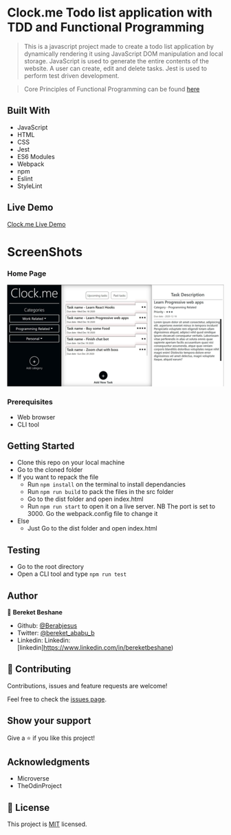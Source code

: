 # Clock.me Todo list application with TDD and Functional Programming
> This is a javascript project made to create a todo list application by dynamically rendering it using JavaScript DOM manipulation and local storage. JavaScript is used to generate the entire contents of the website. A user can create, edit and delete tasks. Jest is used to perform test driven development.

> Core Principles of Functional Programming can be found [here](https://www.freecodecamp.org/news/an-introduction-to-the-basic-principles-of-functional-programming-a2c2a15c84/)
## Built With

- JavaScript
- HTML
- CSS
- Jest
- ES6 Modules
- Webpack
- npm
- Eslint
- StyleLint

## Live Demo

[Clock.me Live Demo](https://rawcdn.githack.com/Berabjesus/Js-clock.me-todo-list-with-functional-programming/6df498301a1fe68429b2d7f86ada8a7c21a2e7cd/dist/index.html)

# ScreenShots
### Home Page
<img src="./public/ss2.JPG" width="auto" height="auto" />

### Prerequisites
- Web browser
- CLI tool

## Getting Started
- Clone this repo on your local machine
- Go to the cloned folder
- If you want to repack the file
  - Run `npm install` on the terminal to install dependancies
  - Run `npm run build` to pack the files in the src folder
  - Go to the dist folder and open index.html
  - Run `npm run start` to open it on a live server. NB The port is set to 3000. Go the webpack.config file to change it 
- Else
  - Just Go to the dist folder and open index.html
## Testing
- Go to the root directory
- Open a CLI tool and type `npm run test`

## Author

👤 **Bereket Beshane**

- Github: [@Berabjesus](https://github.com/Berabjesus)
- Twitter: [@bereket_ababu_b](https://twitter.com/bereket_ababu_b)
- Linkedin: Linkedin: [linkedin]https://www.linkedin.com/in/bereketbeshane) 

## 🤝 Contributing

Contributions, issues and feature requests are welcome!

Feel free to check the [issues page](https://github.com/Berabjesus/Js-todo-list-with-functional-programming/issues).

## Show your support

Give a ⭐️ if you like this project!

## Acknowledgments
- Microverse
- TheOdinProject

## 📝 License

This project is [MIT](lic.url) licensed.
